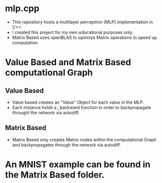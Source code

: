 # mlp.cpp

- This repository hosts a multilayer perceptron (MLP) implementation in C++.
- I created this project for my own educational purposes only.
- Matrix Based uses openBLAS to optimize Matrix operations to speed up computation.

# Value Based and Matrix Based computational Graph
## Value Based
  - Value based creates an "Value" Object for each value in the MLP.
  - Each Instance holds a _backward function in order to backpropagate throught the network via autodiff.
## Matrix Based
  - Matrix Based only creates Matrix nodes within the computational Graph and backpropagates through the network via autodiff.

# An MNIST example can be found in the Matrix Based folder.
